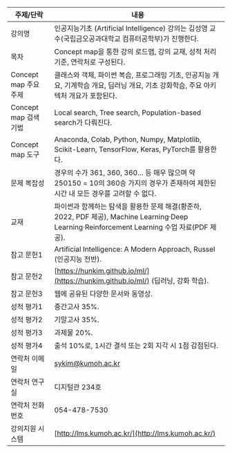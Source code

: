 | 주제/단락             | 내용                                                                                                               |
| ----------------- | ---------------------------------------------------------------------------------------------------------------- |
| 강의명               | 인공지능기초 (Artificial Intelligence) 강의는 김성영 교수(국립금오공과대학교 컴퓨터공학부)가 진행한다.                                             |
| 목차                | Concept map을 통한 강의 로드맵, 강의 교재, 성적 처리 기준, 연락처로 구성된다.                                                              |
| Concept map 주요 주제 | 클래스와 객체, 파이썬 복습, 프로그래밍 기초, 인공지능 개요, 기계학습 개요, 딥러닝 개요, 기초 강화학습, 주요 아키텍처 개요가 포함된다.                                  |
| Concept map 검색 기법 | Local search, Tree search, Population-based search가 다뤄진다.                                                        |
| Concept map 도구    | Anaconda, Colab, Python, Numpy, Matplotlib, Scikit-Learn, TensorFlow, Keras, PyTorch를 활용한다.                      |
| 문제 복잡성            | 경우의 수가 361, 360, 360… 등 매우 많으며 약 250150 = 10의 360승 가지의 경우가 존재하여 제한된 시간 내 모든 경우를 고려할 수 없다.                        |
| 교재                | 파이썬과 함께하는 탐색을 활용한 문제 해결(황준하, 2022, PDF 제공), Machine Learning·Deep Learning·Reinforcement Learning 수업 자료(PDF 제공). |
| 참고 문헌1            | Artificial Intelligence: A Modern Approach, Russel (인공지능 전반).                                                    |
| 참고 문헌2            | [https://hunkim.github.io/ml/](https://hunkim.github.io/ml/) (딥러닝, 강화 학습).                                       |
| 참고 문헌3            | 웹에 공유된 다양한 문서와 동영상.                                                                                              |
| 성적 평가1            | 중간고사 35%.                                                                                                        |
| 성적 평가2            | 기말고사 35%.                                                                                                        |
| 성적 평가3            | 과제물 20%.                                                                                                         |
| 성적 평가4            | 출석 10%로, 1시간 결석 또는 2회 지각 시 1점 감점된다.                                                                              |
| 연락처 이메일           | [sykim@kumoh.ac.kr](mailto:sykim@kumoh.ac.kr)                                                                    |
| 연락처 연구실           | 디지털관 234호                                                                                                        |
| 연락처 전화번호          | 054-478-7530                                                                                                     |
| 강의지원 시스템          | [http://lms.kumoh.ac.kr/](http://lms.kumoh.ac.kr/)                                                               |
